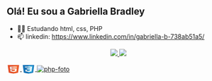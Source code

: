 ## Olá! Eu sou a Gabriella Bradley
- 🙇‍♀️ Estudando html, css, PHP
- 📫 linkedin: https://www.linkedin.com/in/gabriella-b-738ab51a5/

<div align="center">
  <a href="https://github.com/gabibradley">
  <img height="180em" src="https://github-readme-stats.vercel.app/api?username=gabibradley&show_icons=true&theme=dracula&include_all_commits=true&count_private=true"/>
  <img height="180em" src="https://github-readme-stats.vercel.app/api/top-langs/?username=gabibradley&layout=compact&langs_count=7&theme=dracula"/>
</div>
   
  <br>
   <img align="center" alt="gabi-HTML" height="20" width="30" src="https://raw.githubusercontent.com/devicons/devicon/master/icons/html5/html5-original.svg">
   <img align="center" alt="gabi-CSS" height="20" width="30" src="https://raw.githubusercontent.com/devicons/devicon/master/icons/css3/css3-original.svg">
   <img align="center" alt="php-foto" height="20" width="30" src="https://cdn.jsdelivr.net/gh/devicons/devicon/icons/php/php-original.svg" />
  
  ##
  
